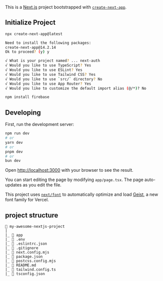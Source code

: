 This is a [Next.js](https://nextjs.org) project bootstrapped with [`create-next-app`](https://nextjs.org/docs/app/api-reference/cli/create-next-app).

## Initialize Project

```bash
npx create-next-app@latest

Need to install the following packages:
create-next-app@14.2.14
Ok to proceed? (y) y

√ What is your project named? ... next-auth
√ Would you like to use TypeScript? Yes
√ Would you like to use ESLint? Yes
√ Would you like to use Tailwind CSS? Yes
√ Would you like to use `src/` directory? No
√ Would you like to use App Router? Yes
√ Would you like to customize the default import alias (@/*)? No

npm install firebase
```

## Developing

First, run the development server:

```bash
npm run dev
# or
yarn dev
# or
pnpm dev
# or
bun dev
```

Open [http://localhost:3000](http://localhost:3000) with your browser to see the result.

You can start editing the page by modifying `app/page.tsx`. The page auto-updates as you edit the file.

This project uses [`next/font`](https://nextjs.org/docs/app/building-your-application/optimizing/fonts) to automatically optimize and load [Geist](https://vercel.com/font), a new font family for Vercel.

## project structure

```
📁 my-awesome-nextjs-project
|
|_ 📁 app
|_ 📄 .env
|_ 📄 .eslintrc.json
|_ 📄 .gitignore
|_ 📄 next.config.mjs
|_ 📄 package.json
|_ 📄 postcss.config.mjs
|_ 📄 README.md
|_ 📄 tailwind.config.ts
|_ 📄 tsconfig.json
```